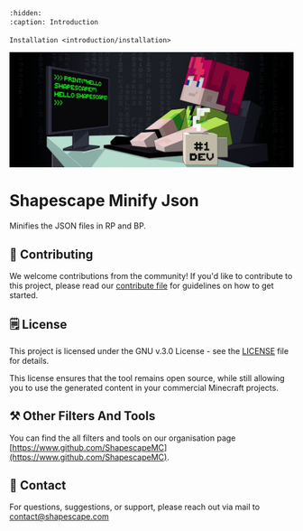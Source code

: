 ```{toctree}
:hidden:
:caption: Introduction

Installation <introduction/installation>
```

![](../header.jpg)

# Shapescape Minify Json
Minifies the JSON files in RP and BP.

## 👷 Contributing
We welcome contributions from the community! If you'd like to contribute to this project, please read our [contribute file](https://www.github.com/ShapescapeMC/Shapescape-Minify-Json/blob/main/CONTRIBUTING.md) for guidelines on how to get started.

## 🗒️ License
This project is licensed under the GNU v.3.0 License - see the [LICENSE](https://github.com/ShapescapeMC/Shapescape-Minify-Json/blob/main/LICENSE) file for details.

This license ensures that the tool remains open source, while still allowing you to use the generated content in your commercial Minecraft projects.

## ⚒️ Other Filters And Tools
You can find the all filters and tools on our organisation page [https://www.github.com/ShapescapeMC](https://www.github.com/ShapescapeMC).

## 📧 Contact
For questions, suggestions, or support, please reach out via mail to [contact@shapescape.com](mailto:contact@shapescape.com)
